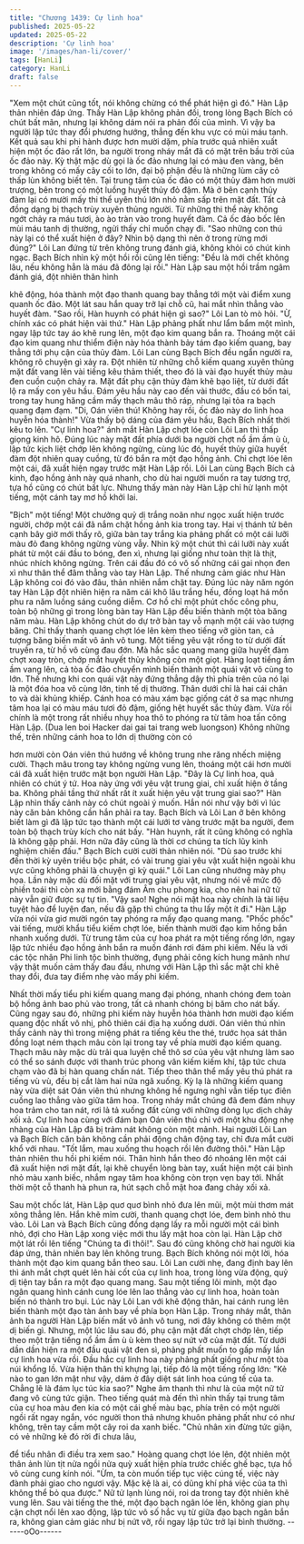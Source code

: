 ```yaml
---
title: "Chương 1439: Cự linh hoa"
published: 2025-05-22
updated: 2025-05-22
description: 'Cự linh hoa'
image: '/images/han-li/cover/'
tags: [HanLi]
category: HanLi
draft: false
---
```


"Xem một chút cũng tốt, nói không chừng có thể phát hiện gì đó."
Hàn Lập thản nhiên đáp ứng.
Thấy Hàn Lập không phản đối, trong lòng Bạch Bích có chút bất
mãn, nhưng lại không dám nói ra phản đối của mình. Vì vậy ba
người lập tức thay đổi phương hướng, thẳng đến khu vực có mùi
máu tanh.
Kết quả sau khi phi hành được hơn mười dặm, phía trước quả
nhiên xuất hiện một ốc đảo rất lớn, ba người trong nháy mắt đã
có mặt trên bầu trời của ốc đảo này.
Kỳ thật mặc dù gọi là ốc đảo nhưng lại có màu đen vàng, bên
trong không có mấy cây cối to lớn, đại bộ phận đều là những lùm
cây cỏ thấp lùn không biết tên.
Tại trung tâm của ốc đảo có một thủy đàm hơn mười trượng, bên
trong có một luồng huyết thủy đỏ đậm. Mà ở bên cạnh thủy đàm
lại có mười mấy thi thể uyên thú lớn nhỏ nằm sấp trên mặt đất.
Tất cả đồng dạng bị thạch trùy xuyên thủng người.
Từ những thi thể này không ngớt chảy ra máu tươi, ào ào tràn
vào trong huyết đàm. Cả ốc đảo bốc lên mùi máu tanh dị thường,
ngửi thấy chỉ muốn chạy đi.
"Sao những con thú này lại có thể xuất hiện ở đây? Nhìn bộ dạng
thì nên ở trong rừng mới đúng?" Lôi Lan đứng từ trên không trung
đánh giá, không khỏi có chút kinh ngạc.
Bạch Bích nhìn kỹ một hồi rồi cũng lên tiếng: "Đều là mới chết
không lâu, nếu không hẳn là máu đã đông lại rồi."
Hàn Lập sau một hồi trầm ngâm đánh giá, đột nhiên thân hình

khẽ động, hóa thành một đạo thanh quang bay thẳng tới một vài
điểm xung quanh ốc đảo. Một lát sau hắn quay trở lại chỗ cũ, hai
mắt nhìn thẳng vào huyết đàm.
"Sao rồi, Hàn huynh có phát hiện gì sao?" Lôi Lan tò mò hỏi. "Ừ,
chính xác có phát hiện vài thứ." Hàn Lập phảng phất như lẩm
bẩm một mình, ngay lập tức tay áo khẽ rung lên, một đạo kim
quang bắn ra.
Thoáng một cái đạo kim quang như thiểm điện này hóa thành bảy
tám đạo kiếm quang, bay thẳng tới phụ cận của thủy đàm.
Lôi Lan cùng Bạch Bích đều ngẩn người ra, không rõ chuyện gì
xảy ra. Đột nhiên từ những chỗ kiếm quang xuyên thủng mặt đất
vang lên vài tiếng kêu thảm thiết, theo đó là vài đạo huyết thủy
màu đen cuồn cuộn chảy ra. Mặt đất phụ cận thủy đàm khẽ bạo
liệt, từ dưới đất lộ ra mấy con yêu hầu.
Đám yêu hầu này cao đến vài thước, đầu có bốn tai, trong tay
hung hăng cầm mấy thạch mâu thô ráp, nhưng lại tỏa ra bạch
quang đạm đạm. "Di, Oán viên thú! Không hay rồi, ốc đảo này do
linh hoa huyễn hóa thành!" Vừa thấy bộ dáng của đám yêu hầu,
Bạch Bích nhất thời kêu to lên.
"Cự linh hoa?" ánh mắt Hàn Lập chợt lóe còn Lôi Lan thì thấp
giọng kinh hô.
Đúng lúc này mặt đất phía dưới ba người chợt nổ ầm ầm ù ù, lập
tức kịch liệt chớp lên không ngừng, cùng lúc đó, huyết thủy giữa
huyết đàm đột nhiên quay cuồng, từ đó bắn ra một đạo hồng ảnh.
Chỉ chợt lóe lên một cái, đã xuất hiện ngay trước mặt Hàn Lập rồi.
Lôi Lan cùng Bạch Bích cả kinh, đạo hồng ảnh này quá nhanh,
cho dù hai người muốn ra tay tương trợ, tựa hồ cũng có chút bất
lực.
Nhưng thấy màn này Hàn Lập chỉ hừ lạnh một tiếng, một cánh tay
mơ hồ khởi lai.

"Bịch" một tiếng!
Một chưởng quỷ dị trắng noãn như ngọc xuất hiện trước người,
chớp một cái đã nắm chặt hồng ảnh kia trong tay.
Hai vị thánh tử bên cạnh bây giờ mới thấy rõ, giữa bàn tay trắng
kia phảng phất có một cái lưỡi màu đỏ đang không ngừng vùng
vẫy. Nhìn kỹ một chút thì cái lưỡi này xuất phát từ một cái đầu to
bóng, đen xì, nhưng lại giống như toàn thịt là thịt, nhúc nhích
không ngừng.
Trên cái đầu đó có vô số những cái gai nhọn đen xì như thân thể
đâm thẳng vào tay Hàn Lập. Thế nhưng cảm giác như Hàn Lập
không coi đó vào đâu, thản nhiên nắm chặt tay.
Đúng lúc này năm ngón tay Hàn Lập đột nhiên hiện ra năm cái
khô lâu trắng hếu, đồng loạt há mồn phu ra năm luồng sáng
cuồng diễm. Cơ hồ chỉ một phút chốc công phu, toàn bộ những gì
trong lòng bàn tay Hàn Lập đều biến thành một tòa băng năm
màu.
Hàn Lập không chút do dự trở bàn tay vỗ mạnh một cái vào
tượng băng. Chỉ thấy thanh quang chợt lóe lên kèm theo tiếng vỡ
giòn tan, cả tượng băng biến mất vô ảnh vô tung.
Một tiếng yêu vật rống to từ dưới đất truyền ra, từ hồ vô cùng đau
đớn. Mà hắc sắc quang mang giữa huyết đàm chợt xoay tròn,
chớp mắt huyết thủy không còn một giọt. Hàng loạt tiếng ầm ầm
vang lên, cả tòa ốc đảo chuyển mình biến thành một quái vật vô
cùng to lớn. Thế nhưng khi con quái vật này đứng thẳng dậy thì
phía trên của nó lại là một đóa hoa vô cùng lớn, tinh tế dị thường.
Thân dưới chỉ là hai cái chân to và dài khủng khiếp. Cánh hoa có
màu xám bạc giống cát ở sa mạc nhưng tâm hoa lại có màu máu
tươi đỏ đậm, giống hệt huyết sắc thủy đàm. Vừa rồi chính là một
trong rất nhiều nhụy hoa thô to phóng ra từ tâm hoa tấn công Hàn
Lập.
(Dua len boi Hacker dai gai tai trang web luongson)
Không những thế, trên những cánh hoa to lớn dị thường còn có

hơn mười còn Oán viên thú hướng về không trung nhe răng
nhếch miệng cười. Thạch mâu trong tay không ngừng vung lên,
thoáng một cái hơn mười cái đã xuất hiện trước mặt bọn người
Hàn Lập.
"Đây là Cự linh hoa, quả nhiên có chút ý tứ. Hoa này ứng với yêu
vật trung giai, chỉ xuất hiện ở tầng ba. Không phải tầng thứ nhất
rất ít xuất hiện yêu vật trung giai sao?" Hàn Lập nhìn thấy cảnh
này có chút ngoài ý muốn.
Hắn nói như vậy bởi vì lúc này căn bản không cần hắn phải ra tay.
Bạch Bích và Lôi Lan ở bên không biết làm gì đã lập tức tạo
thành một cái lưới tơ vàng trước mặt ba người, đem toàn bộ
thạch trùy kích cho nát bấy. "Hàn huynh, rất ít cũng không có
nghĩa là không gặp phải. Hơn nữa đây cũng là thời cơ chúng ta
tích lũy kinh nghiệm chiến đấu." Bạch Bích cười cười thản nhiên
nói.
"Dù sao trước khi đến thời kỳ uyên triều bộc phát, có vài trung giai
yêu vật xuất hiện ngoài khu vực cũng không phải là chuyện gì kỳ
quái." Lôi Lan cũng nhướng mày phụ họa.
Lần này mặc dù đối mặt với trung giai yêu vật, nhưng nói về mức
độ phiền toái thì còn xa mới bằng đám Âm chu phong kia, cho
nên hai nữ tử này vẫn giữ được sự tự tin.
"Vậy sao! Nghe nói mật hoa này chính là tài liệu tuyệt hảo để
luyện đan, nếu đã gặp thì chúng ta thu lấy một ít đi." Hàn Lập vừa
nói vừa giơ mười ngón tay phóng ra mấy đạo quang mang. "Phốc
phốc" vài tiếng, mười khẩu tiểu kiếm chợt lóe, biến thành mười
đạo kim hồng bắn nhanh xuống dưới.
Từ trung tâm của cự hoa phát ra một tiếng rống lớn, ngay lập tức
nhiều đạo hồng ảnh bắn ra muốn đánh rơi đám phi kiếm.
Nếu là với các tộc nhân Phi linh tộc bình thường, đụng phải công
kích hung mãnh như vậy thật muốn cảm thấy đau đầu, nhưng với
Hàn Lập thì sắc mặt chỉ khẽ thay đổi, đưa tay điểm nhẹ vào mấy
phi kiếm.

Nhất thời mấy tiểu phi kiếm quang mang đại phóng, nhanh chóng
đem toàn bộ hồng ảnh bao phủ vào trong, tất cả nhanh chóng bị
băm cho nát bấy.
Cũng ngay sau đó, những phi kiếm này huyễn hóa thành hơn
mười đạo kiếm quang độc nhất vô nhị, phô thiên cái địa hạ xuống
dưới.
Oán viên thú nhìn thấy cảnh này thì trong miệng phát ra tiếng kêu
the thé, trước họa sát thân đồng loạt ném thạch mâu còn lại trong
tay về phía mười đạo kiếm quang.
Thạch mâu này mặc dù trải qua luyện chế thô sơ của yêu vật
nhưng làm sao có thể so sánh được với thanh trúc phong vân
kiếm kiếm khí, tập tức chưa chạm vào đã bị hàn quang chấn nát.
Tiếp theo thân thể mấy yêu thú phát ra tiếng vù vù, đều bị cắt làm
hai nửa ngã xuống.
Kỳ lạ là những kiếm quang này vừa diệt sát Oán viên thú nhưng
không hề ngưng nghỉ vẫn tiếp tục điên cuồng lao thẳng vào giữa
tâm hoa. Trong nháy mắt chúng đã đem đám nhụy hoa trảm cho
tan nát, rơi lả tả xuống đất cùng với những dòng lục dịch chảy xối
xả.
Cự linh hoa cùng với đám bạn Oán viên thú chỉ với một khu động
nhẹ nhàng của Hàn Lập đã bị trảm nát không còn một mảnh. Hai
người Lôi Lan và Bạch Bích căn bản không cần phải động chân
động tay, chỉ đưa mắt cười khổ với nhau.
"Tốt lắm, mau xuống thu hoạch rồi lên đường thôi." Hàn Lập thản
nhiên thu hồi phi kiếm nói.
Thân hình hắn theo đó nhoáng lên một cái đã xuất hiện nơi mặt
đất, lại khẽ chuyển lòng bàn tay, xuất hiện một cái bình nhỏ màu
xanh biếc, nhắm ngay tâm hoa không còn trọn vẹn bay tới.
Nhất thời một cỗ thanh hà phun ra, hút sạch chỗ mật hoa đang
chảy xối xả.

Sau một chốc lát, Hàn Lập quơ quơ bình nhỏ đưa lên mũi, một
mùi thơm mát xông thẳng lên. Hắn khẽ mỉm cười, thanh quang
chợt lóe, đem bình nhỏ thu vào. Lôi Lan và Bạch Bích cũng đồng
dạng lấy ra mỗi người một cái bình nhỏ, đợi cho Hàn Lập xong
việc mới thu lấy mật hoa còn lại.
Hàn Lập chờ một lát rồi lên tiếng "Chúng ta đi thôi!". Sau đó cũng
không chờ hai người kia đáp ứng, thản nhiên bay lên không
trung. Bạch Bích không nói một lời, hóa thành một đạo kim quang
bắn theo sau.
Lôi Lan cười nhẹ, đang định bay lên thì ánh mắt chợt quét lên hài
cốt của cự linh hoa, trong lòng vừa động, quỷ dị tiện tay bắn ra
một đạo quang mang.
Sau một tiếng lôi minh, một đạo ngân quang hình cánh cung lóe
lên lao thẳng vào cự linh hoa, hoàn toàn biến nó thành tro bụi.
Lúc này Lôi Lan với khẽ động thân, hai cánh rung lên biến thành
một đạo tàn ảnh bay về phía bọn Hàn Lập.
Trong nháy mắt, thân ảnh ba người Hàn Lập biến mất vô ảnh vô
tung, nơi đây không có thêm một dị biến gì.
Nhưng, một lúc lâu sau đó, phụ cận mặt đất chợt chớp lên, tiếp
theo một trận tiếng nổ ầm ầm ù ù kèm theo sự nứt vỡ của mặt
đất. Từ dưới dần dần hiện ra một đầu quái vật đen sì, phảng phất
muốn to gấp mấy lần cự linh hoa vừa rồi.
Đầu hắc cự linh hoa này phảng phất giống như một tòa núi khổng
lồ. Vừa hiện thân thì khựng lại, tiếp đó là một tiếng rống lớn: "Kẻ
nào to gan lớn mật như vậy, dám ở đây diệt sát linh hoa cúng tế
của ta. Chẳng lẽ là đám lục túc kia sao?" Nghe âm thanh thì như
là của một nữ tử đang vô cùng tức giận.
Theo tiếng quát mà đến thì nhìn thấy tại trung tâm của cự hoa
màu đen kia có một cái ghế màu bạc, phía trên có một người ngồi
rất ngay ngắn, vóc người thon thả nhưng khuôn phảng phất như
có như không, trên tay cầm một cây roi da xanh biếc.
"Chủ nhân xin đừng tức giận, có vẻ những kẻ đó rời đi chưa lâu,

để tiểu nhân đi điều tra xem sao." Hoàng quang chợt lóe lên, đột
nhiên một thân ảnh lùn tịt nửa ngồi nửa quỳ xuất hiện phía trước
chiếc ghế bạc, tựa hồ vô cùng cung kính nói.
"Ừm, ta còn muốn tiếp tục việc cúng tế, việc này đành phải giao
cho ngươi vậy. Mặc kệ là ai, có dũng khí phá việc của ta thì không
thể bỏ qua được." Nữ tử lạnh lùng nói, roi da trong tay đột nhiên
khẽ vung lên.
Sau vài tiếng the thé, một đạo bạch ngân lóe lên, không gian phụ
cận chợt nổi lên xao động, lập tức vô số hắc vụ từ giữa đạo bạch
ngân bắn ra, không gian cảm giác như bị nứt vỡ, rồi ngay lập tức
trở lại bình thường.
------oOo------

